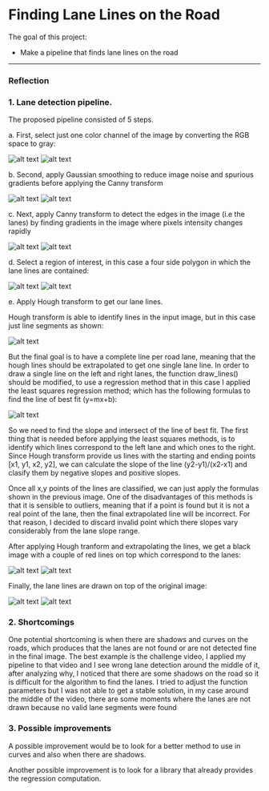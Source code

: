 # **Finding Lane Lines on the Road** 

The goal of this project:
* Make a pipeline that finds lane lines on the road


[//]: # (Image References)

[image1]: ./test_images_output/one_channel_3.jpg "Yellow lane one channel image"
[image2]: ./test_images_output/blur_gray_3.jpg "Yellow lane gaussian smoothing"
[image3]: ./test_images_output/canny_3.jpg "Yellow lane after canny transform"
[image4]: ./test_images_output/masked_edges_3.jpg "Yellow lane after selecting a region"
[image5]: ./test_images_output/hough_lines_3.jpg "Yellow lane after hough tranform"
[image6]: ./test_images_output/final_image_3.jpg "Yellow lane final image"
[image7]: ./test_images_output/one_channel_0.jpg "White lane one channel image"
[image8]: ./test_images_output/blur_gray_0.jpg "White lane gaussian smoothing"
[image9]: ./test_images_output/canny_0.jpg "White lane after canny transform"
[image10]: ./test_images_output/masked_edges_0.jpg "White lane after selecting a region"
[image11]: ./test_images_output/hough_lines_0.jpg "White lane after hough tranform"
[image12]: ./test_images_output/final_image_0.jpg "White lane final image"
[image13]: ./examples/line-segments-example.jpg "Line segments example"
[image14]: ./examples/regression_formulas.jpg "Regression formulas"

---

### Reflection

### 1. Lane detection pipeline.

The proposed pipeline consisted of 5 steps.

a. First, select just one color channel of the image by converting the RGB space to gray:

![alt text][image1]
![alt text][image7]

b. Second, apply Gaussian smoothing to reduce image noise and spurious gradients before applying the Canny transform

![alt text][image2]
![alt text][image8]

c. Next, apply Canny transform to detect the edges in the image (i.e the lanes) by finding gradients in the image where pixels intensity changes rapidly

![alt text][image3]
![alt text][image9]

d. Select a region of interest, in this case a four side polygon in which the lane lines are contained:

![alt text][image4]
![alt text][image10]

e. Apply Hough transform to get our lane lines.

Hough transform is able to identify lines in the input image, but in this case just line segments as shown:

![alt text][image13]

But the final goal is to have a complete line per road lane, meaning that the hough lines should be extrapolated to get one single lane line. In order to draw a single line on the left and right lanes, the function draw_lines() should be modified, to use a regression method that in this case I applied the least squares regression method; which has the following formulas to find the line of best fit (y=mx+b):

![alt text][image14]

So we need to find the slope and intersect of the line of best fit. The first thing that is needed before applying the least squares methods, is to identify which lines correspond to the left lane and which ones to the right. Since Hough transform provide us lines with the starting and ending points [x1, y1, x2, y2], we can calculate the slope of the line (y2-y1)/(x2-x1) and clasify them by negative slopes and positive slopes.

Once all x,y points of the lines are classified, we can just apply the formulas shown in the previous image. One of the disadvantages of this methods is that it is sensible to outliers, meaning that if a point is found but it is not a real point of the lane, then the final extrapolated line will be incorrect. For that reason, I decided to discard invalid point which there slopes vary considerably from the lane slope range.

After applying Hough tranform and extrapolating the lines, we get a black image with a couple of red lines on top which correspond to the lanes:

![alt text][image5]
![alt text][image11]

Finally, the lane lines are drawn on top of the original image:

![alt text][image6]
![alt text][image12]

### 2. Shortcomings


One potential shortcoming is when there are shadows and curves on the roads, which produces that the lanes are not found or are not detected fine in the final image. The best example is the challenge video, I applied my pipeline to that video and I see wrong lane detection around the middle of it, after analyzing why, I noticed that there are some shadows on the road so it is difficult for the algorithm to find the lanes. I tried to adjust the function parameters but I was not able to get a stable solution, in my case around the middle of the video, there are some moments where the lanes are not drawn because no valid lane segments were found


### 3. Possible improvements

A possible improvement would be to look for a better method to use in curves and also when there are shadows.

Another possible improvement is to look for a library that already provides the regression computation.
